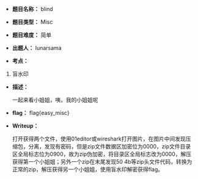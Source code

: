 * **题目名称：** blind

* **题目类型：** Misc

* **题目难度：** 简单

* **出题人：** lunarsama

* **考点：**  

1. 盲水印



* **描述：**  

  一起来看小姐姐，咦，我的小姐姐呢

* **flag：** flag{easy_misc}

* **Writeup：** 

  打开获得两个文件，使用01editor或wireshark打开图片，在图片中间发现压缩包，分离，发现有密码，但是zip文件数据区加密位为0000，zip文件目录区全局标志位为0900，故为zip伪加密，将目录区全局标志改为0000，解压获得第一个小姐姐；另外一个zip在末尾发现50 4b等zip头文件代码，转换为正常的zip，解压获得另一个小姐姐，使用盲水印解密获得flag。

